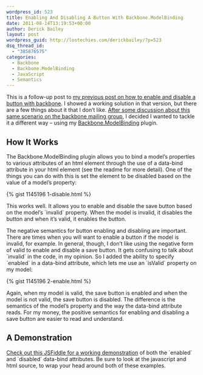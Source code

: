 ```yaml
---
wordpress_id: 523
title: Enabling And Disabling A Button With Backbone.ModelBinding
date: 2011-08-14T13:19:53+00:00
author: Derick Bailey
layout: post
wordpress_guid: http://lostechies.com/derickbailey/?p=523
dsq_thread_id:
  - "385876575"
categories:
  - Backbone
  - Backbone.ModelBinding
  - JavaScript
  - Semantics
---
```

This is a follow-up post to [my previous post on how to enable and disable a button with backbone](http://lostechies.com/derickbailey/2011/06/15/binding-a-backbone-view-to-a-model-to-enable-and-disable-a-button/). I showed a working solution in that version, but there are a few things about it that I don&#8217;t like. [After some discussion about this same scenario on the backbone mailing group](https://groups.google.com/forum/#!topic/backbonejs/d07E5pAxm1w), I decided I wanted to tackle it a different way &#8211; using my [Backbone.ModelBinding](http://github.com/derickbailey/backbone.modelbinding) plugin.

## How It Works

The Backbone.ModelBinding plugin allows you to bind a model&#8217;s properties to various attributes of an html element through the use of a data-bind attribute in your html element (see the readme for more detail). One of the things you can do with this is set the element to be disabled based on the value of a model&#8217;s property:

{% gist 1145196 1-disable.html %}

This works well. It allows you to enable and disable the save button based on the model&#8217;s \`invalid\` property. When the model is invalid, it disables the button and when it&#8217;s valid, it enables the button.

The negative semantics for button enabling and disabling are important. There are times when you will want to enable a button if the model is invalid, for example. In general, though, I don&#8217;t like using the negative form of valid to enable and disable a save button. It gets confusing to talk about \`invalid\` in the code, in my opinion. So I added the ability to specify \`enabled\` in a data-bind attribute, which lets me use an \`isValid\` property on my model:

{% gist 1145196 2-enable.html %}

Again, when my model is valid, the save button is enabled and when the model is not valid, the save button is disabled. The difference is the semantics of the model&#8217;s property and the way the data-bind attribute reads. For my money, the positive semantics for enabling and disabling a save button are easier to read and understand.

## A Demonstration

[Check out this JSFiddle for a working demonstration](http://jsfiddle.net/derickbailey/hxaZf/15/) of both the \`enabled\` and \`disabled\` data-bind attributes. Be sure to look at the javascript and html source, to wrap your head around both of these examples.



 

